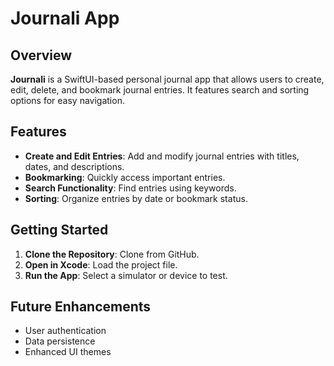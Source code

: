 # Journali App

## Overview

**Journali** is a SwiftUI-based personal journal app that allows users to create, edit, delete, and bookmark journal entries. It features search and sorting options for easy navigation.

## Features

- **Create and Edit Entries**: Add and modify journal entries with titles, dates, and descriptions.
- **Bookmarking**: Quickly access important entries.
- **Search Functionality**: Find entries using keywords.
- **Sorting**: Organize entries by date or bookmark status.

## Getting Started

1. **Clone the Repository**: Clone from GitHub.
2. **Open in Xcode**: Load the project file.
3. **Run the App**: Select a simulator or device to test.

## Future Enhancements

- User authentication
- Data persistence
- Enhanced UI themes

